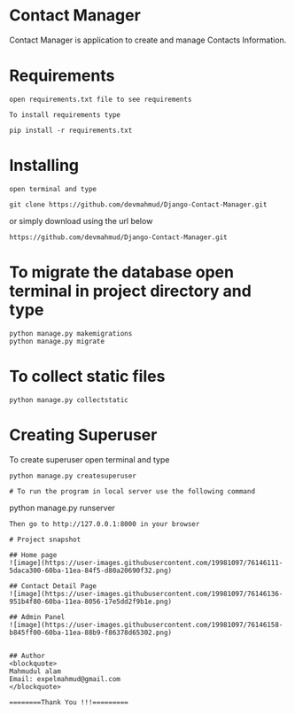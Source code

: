 # Contact Manager

Contact Manager is application to create and manage Contacts Information.

# Requirements
```
open requirements.txt file to see requirements

To install requirements type

pip install -r requirements.txt
```

# Installing
```
open terminal and type

git clone https://github.com/devmahmud/Django-Contact-Manager.git
```
or simply download using the url below
```
https://github.com/devmahmud/Django-Contact-Manager.git
```
# To migrate the database open terminal in project directory and type
```
python manage.py makemigrations
python manage.py migrate
```
# To collect static files
```
python manage.py collectstatic
```
# Creating Superuser
To create superuser open terminal and type
```
python manage.py createsuperuser
```

```
# To run the program in local server use the following command
```
python manage.py runserver
```
Then go to http://127.0.0.1:8000 in your browser

# Project snapshot

## Home page
![image](https://user-images.githubusercontent.com/19981097/76146111-5daca300-60ba-11ea-84f5-d80a20690f32.png)

## Contact Detail Page
![image](https://user-images.githubusercontent.com/19981097/76146136-951b4f80-60ba-11ea-8056-17e5dd2f9b1e.png)

## Admin Panel
![image](https://user-images.githubusercontent.com/19981097/76146158-b845ff00-60ba-11ea-88b9-f86378d65302.png)


## Author
<blockquote>
Mahmudul alam
Email: expelmahmud@gmail.com
</blockquote>

========Thank You !!!=========




